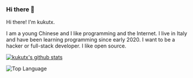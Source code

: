 ### Hi there 👋
Hi there! I'm kukutx.

I am a young Chinese and I like programming and the Internet. I live in Italy and have been learning programming since early 2020. I want to be a hacker or full-stack developer. I like open source.


[![kukutx's github stats](https://github-readme-stats.vercel.app/api?username=kukutx "![djh-sudo's github stats")](https://github.com/djh-sudo/github-readme-stats)

![Top Language](https://github-readme-stats.vercel.app/api/top-langs/?username=kukutx)
